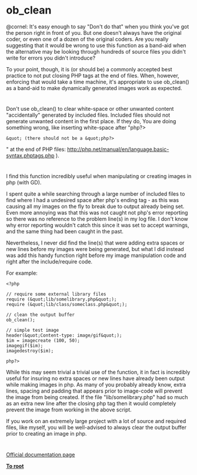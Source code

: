 # ob_clean





@cornel: It&apos;s easy enough to say &quot;Don&apos;t do that&quot; when you think you&apos;ve got the person right in front of you. But one doesn&apos;t always have the original coder, or even one of a dozen of the original coders. Are you really suggesting that it would be wrong to use this function as a band-aid when the alternative may be looking through hundreds of source files you didn&apos;t write for errors you didn&apos;t introduce?

To your point, though, it is (or should be) a commonly accepted best practice to not put closing PHP tags at the end of files. When, however, enforcing that would take a time machine, it&apos;s appropriate to use ob_clean() as a band-aid to make dynamically generated images work as expected.

  

#



Don&apos;t use ob_clean() to clear white-space or other unwanted content &quot;accidentally&quot; generated by included files.
Included files should not generate unwanted content in the first place.
If they do, You are doing something wrong, like inserting white-space after &quot;php?>
```
&quot; (there should not be a &quot;php?>
```
&quot; at the end of PHP files: http://php.net/manual/en/language.basic-syntax.phptags.php ).

  

#



I find this function incredibly useful when manipulating or creating images in php (with GD).

I spent quite a while searching through a large number of included files to find where I had a undesired space after php&apos;s ending tag - as this was causing all my images on the fly to break due to output already being set. Even more annoying was that this was not caught not php&apos;s error reporting so there was no reference to the problem line(s) in my log file. I don&apos;t know why error reporting wouldn&apos;t catch this since it was set to accept warnings, and the same thing had been caught in the past.

Nevertheless, I never did find the line(s) that were adding extra spaces or new lines before my images were being generated, but what I did instead was add this handy function right before my image manipulation code and right after the include/require code.

For example:



```
<?php

// require some external library files
require (&quot;lib/somelibrary.php&quot;);
require (&quot;lib/class/someclass.php&quot;);

// clean the output buffer
ob_clean();

// simple test image
header(&quot;Content-type: image/gif&quot;);
$im = imagecreate (100, 50);
imagegif($im);
imagedestroy($im);

php?>
```


While this may seem trivial a trivial use of the function, it in fact is incredibly useful for insuring no extra spaces or new lines have already been output while making images in php. As many of you probably already know, extra lines, spacing and padding that appears prior to image-code will prevent the image from being created. If the file &quot;lib/somelibrary.php&quot; had so much as an extra new line after the closing php tag then it would completely prevent the image from working in the above script.

If you work on an extremely large project with a lot of source and required files, like myself, you will be well-advised to always clear the output buffer prior to creating an image in php.

  

#

[Official documentation page](https://www.php.net/manual/en/function.ob-clean.php)

**[To root](/README.md)**